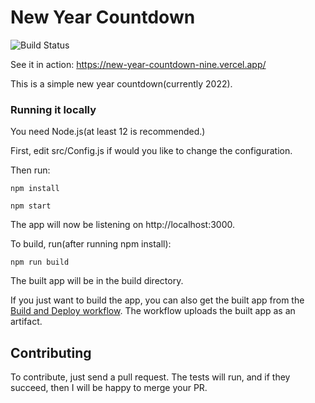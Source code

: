 # New Year Countdown
![Build Status](https://github.com/okyanusoz/new-year-countdown/workflows/Build%20and%20Deploy/badge.svg)

See it in action: https://new-year-countdown-nine.vercel.app/

This is a simple new year countdown(currently 2022).

### Running it locally

You need Node.js(at least 12 is recommended.)

First, edit src/Config.js if would you like to change the configuration.

Then run:

``
npm install
``

``
npm start
``

The app will now be listening on http://localhost:3000.

To build, run(after running npm install):

`npm run build`

The built app will be in the build directory.

If you just want to build the app, you can also get the built app from the [Build and Deploy workflow](https://github.com/okyanusoz/new-year-countdown/actions/workflows/deploy.yml).</a> The workflow uploads the built app as an artifact.

## Contributing

To contribute, just send a pull request.
The tests will run, and if they succeed, then I will be happy to merge your PR.
